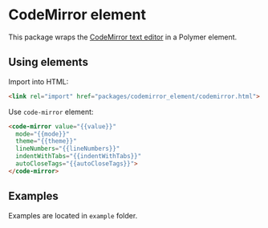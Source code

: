 # CodeMirror element

This package wraps the [CodeMirror text editor](http://codemirror.net) in a Polymer element.

## Using elements

Import into HTML:

```html
<link rel="import" href="packages/codemirror_element/codemirror.html">
```

Use `code-mirror` element:

```html
<code-mirror value="{{value}}" 
  mode="{{mode}}" 
  theme="{{theme}}" 
  lineNumbers="{{lineNumbers}}" 
  indentWithTabs="{{indentWithTabs}}" 
  autoCloseTags="{{autoCloseTags}}">
</code-mirror>
```

## Examples

Examples are located in `example` folder.
